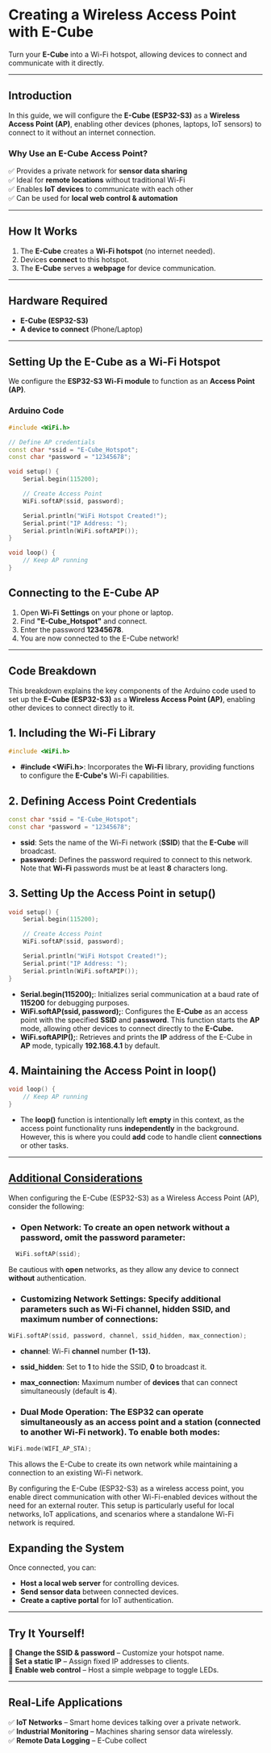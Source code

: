 # **Creating a Wireless Access Point with E-Cube**
Turn your **E-Cube** into a Wi-Fi hotspot, allowing devices to connect and communicate with it directly.

---

## **Introduction**
In this guide, we will configure the **E-Cube (ESP32-S3)** as a **Wireless Access Point (AP)**, enabling other devices (phones, laptops, IoT sensors) to connect to it without an internet connection.

### **Why Use an E-Cube Access Point?**
✅ Provides a private network for **sensor data sharing**  
✅ Ideal for **remote locations** without traditional Wi-Fi  
✅ Enables **IoT devices** to communicate with each other  
✅ Can be used for **local web control & automation**  

---

## **How It Works**
1. The **E-Cube** creates a **Wi-Fi hotspot** (no internet needed).
2. Devices **connect** to this hotspot.
3. The **E-Cube** serves a **webpage** for device communication.

---

## **Hardware Required**
- **E-Cube (ESP32-S3)**
- **A device to connect** (Phone/Laptop)

---

## **Setting Up the E-Cube as a Wi-Fi Hotspot**
We configure the **ESP32-S3 Wi-Fi module** to function as an **Access Point (AP)**.

### **Arduino Code**
```cpp
#include <WiFi.h>

// Define AP credentials
const char *ssid = "E-Cube_Hotspot";
const char *password = "12345678";

void setup() {
    Serial.begin(115200);

    // Create Access Point
    WiFi.softAP(ssid, password);

    Serial.println("WiFi Hotspot Created!");
    Serial.print("IP Address: ");
    Serial.println(WiFi.softAPIP());
}

void loop() {
    // Keep AP running
}
```

## **Connecting to the E-Cube AP**
1. Open **Wi-Fi Settings** on your phone or laptop.
2. Find **"E-Cube_Hotspot"** and connect.
3. Enter the password **12345678**.
4. You are now connected to the E-Cube network! 

---

## **Code Breakdown**

This breakdown explains the key components of the Arduino code used to set up the **E-Cube (ESP32-S3)** as a **Wireless Access Point (AP)**, enabling other devices to connect directly to it.


## **1. Including the Wi-Fi Library**
```cpp
#include <WiFi.h>
```
- **#include <WiFi.h>**: Incorporates the **Wi-Fi** library, providing functions to configure the **E-Cube's** Wi-Fi capabilities.

## **2. Defining Access Point Credentials**
```cpp
const char *ssid = "E-Cube_Hotspot";
const char *password = "12345678";
```
- **ssid**: Sets the name of the Wi-Fi network (**SSID**) that the **E-Cube** will broadcast.
- **password:** Defines the password required to connect to this network. Note that **Wi-Fi** passwords must be at least **8** characters long.

## **3. Setting Up the Access Point in setup()**
```cpp
void setup() {
    Serial.begin(115200);

    // Create Access Point
    WiFi.softAP(ssid, password);

    Serial.println("WiFi Hotspot Created!");
    Serial.print("IP Address: ");
    Serial.println(WiFi.softAPIP());
}
```
- **Serial.begin(115200);**: Initializes serial communication at a baud rate of **115200** for debugging purposes.
- **WiFi.softAP(ssid, password);**: Configures the **E-Cube** as an access point with the specified **SSID** and p**assword**. This function starts the **AP** mode, allowing other devices to connect directly to the **E-Cube.**
- **WiFi.softAPIP();**: Retrieves and prints the **IP** address of the E-Cube in **AP** mode, typically **192.168.4.1** by default.

## **4. Maintaining the Access Point in loop()**
```cpp
void loop() {
    // Keep AP running
}
```
- The **loop()** function is intentionally left **empty** in this context, as the access point functionality runs **independently** in the background. However, this is where you could **add** code to handle client **connections** or other tasks.

---

## <ins> **Additional Considerations** </ins>

When configuring the E-Cube (ESP32-S3) as a Wireless Access Point (AP), consider the following:

- ### Open Network: To create an open network without a password, omit the password parameter:

```cpp
  WiFi.softAP(ssid);
```
Be cautious with **open** networks, as they allow any device to connect **without** authentication.

- ### Customizing Network Settings: Specify additional parameters such as Wi-Fi channel, hidden SSID, and maximum number of connections:

```cpp
WiFi.softAP(ssid, password, channel, ssid_hidden, max_connection);
```
- **channel**: Wi-Fi **channel** number **(1-13).**
- **ssid_hidden**: Set to **1** to hide the SSID, **0** to broadcast it.
- **max_connection:** Maximum number of **devices** that can connect simultaneously (default is **4**).

- ### Dual Mode Operation: The ESP32 can operate simultaneously as an access point and a station (connected to another Wi-Fi network). To enable both modes:

```cpp
WiFi.mode(WIFI_AP_STA);
```
This allows the E-Cube to create its own network while maintaining a connection to an existing Wi-Fi network.

By configuring the E-Cube (ESP32-S3) as a wireless access point, you enable direct communication with other Wi-Fi-enabled devices without the need for an external router. This setup is particularly useful for local networks, IoT applications, and scenarios where a standalone Wi-Fi network is required.

## **Expanding the System**
Once connected, you can:
- **Host a local web server** for controlling devices.
- **Send sensor data** between connected devices.
- **Create a captive portal** for IoT authentication.

---

## **Try It Yourself!**
🔹 **Change the SSID & password** – Customize your hotspot name.  
🔹 **Set a static IP** – Assign fixed IP addresses to clients.  
🔹 **Enable web control** – Host a simple webpage to toggle LEDs.

---

## **Real-Life Applications**
✅ **IoT Networks** – Smart home devices talking over a private network.  
✅ **Industrial Monitoring** – Machines sharing sensor data wirelessly.  
✅ **Remote Data Logging** – E-Cube collect

